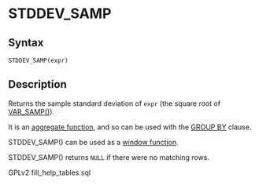 # STDDEV\_SAMP

## Syntax

```
STDDEV_SAMP(expr)
```

## Description

Returns the sample standard deviation of `expr` (the square root of [VAR\_SAMP()](var_samp.md)).

It is an [aggregate function](./), and so can be used with the [GROUP BY](../../sql-statements/data-manipulation/selecting-data/group-by.md) clause.

STDDEV\_SAMP() can be used as a [window function](../special-functions/window-functions/).

STDDEV\_SAMP() returns `NULL` if there were no matching rows.

GPLv2 fill\_help\_tables.sql
